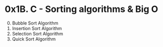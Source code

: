 # 0x1B. C - Sorting algorithms & Big O

0. Bubble Sort Algorithm
1. Insertion Sort Algorithm
2. Selection Sort Algorithm
3. Quick Sort Algorithm

